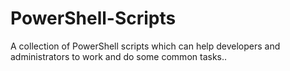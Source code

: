 # PowerShell-Scripts
A collection of PowerShell scripts which can help developers and administrators to work and do some common tasks..
